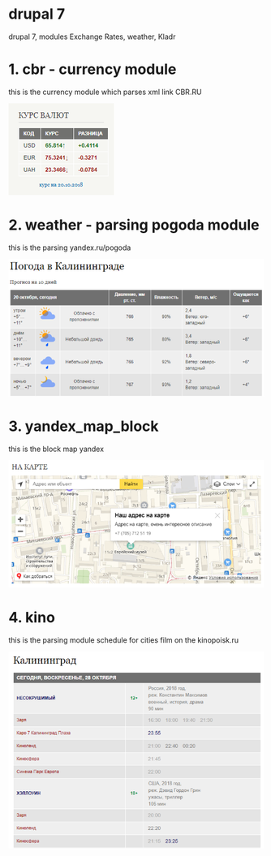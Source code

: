 # drupal 7
drupal 7, modules
Exchange Rates, weather, Kladr

# 1. cbr - currency module
this is the currency module which parses xml link CBR.RU

![currency](https://github.com/otolaa/drupal7/blob/master/img/cbr.png "this is the currency module which parses xml link CBR.RU")

# 2. weather - parsing pogoda module
this is the parsing yandex.ru/pogoda

![yandex.ru/pogoda](https://github.com/otolaa/drupal7/blob/master/img/weather.png "yandex.ru/pogoda")

# 3. yandex_map_block
this is the block map yandex

![yandex_map_block](https://github.com/otolaa/drupal7/blob/master/img/map_block.png "yandex_map_block")

# 4. kino
this is the parsing module schedule for cities film on the kinopoisk.ru

![kinopoisk for pages](https://github.com/otolaa/drupal7/blob/master/img/kino.png "kinopoisk for pages")
